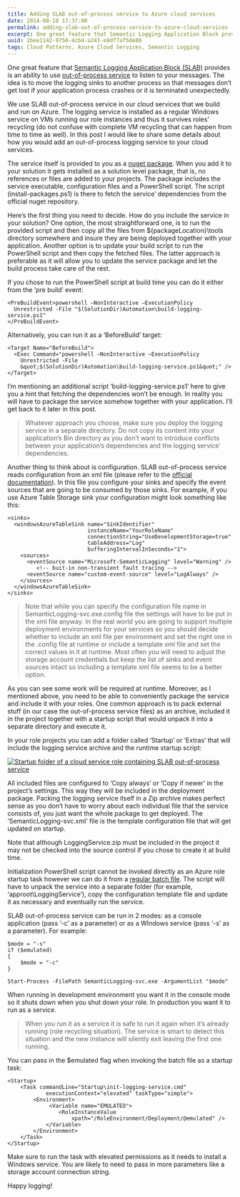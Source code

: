 ```yaml
---
title: Adding SLAB out-of-process service to Azure cloud services
date: 2014-08-18 17:37:00
permalink: adding-slab-out-of-process-service-to-azure-cloud-services
excerpt: One great feature that Semantic Logging Application Block provides is an ability to use out-of-process service to listen to your messages. The idea is to move the logging sinks to another process so that messages don’t get lost if your application process crashes or it is terminated unexpectedly.
uuid: 2bee1142-9750-4cb4-a241-e8df7af5de86
tags: Cloud Patterns, Azure Cloud Services, Semantic Logging
---
```


One great feature that [Semantic Logging Application Block (SLAB)](http://msdn.microsoft.com/en-us/library/dn440729%28v=pandp.60%29.aspx) provides is an ability to use [out-of-process service](http://msdn.microsoft.com/en-us/library/dn440729%28v=pandp.60%29.aspx#sec17) to listen to your messages. The idea is to move the logging sinks to another process so that messages don’t get lost if your application process crashes or it is terminated unexpectedly.

We use SLAB out-of-process service in our cloud services that we build and run on Azure. The logging service is installed as a regular Windows service on VMs running our role instances and thus it survives roles’ recycling (do not confuse with complete VM recycling that can happen from time to time as well). In this post I would like to share some details about how you would add an out-of-process logging service to your cloud services.

The service itself is provided to you as a [nuget package](http://www.nuget.org/packages/EnterpriseLibrary.SemanticLogging). When you add it to your solution it gets installed as a solution level package, that is, no references or files are added to your projects. The package includes the service executable, configuration files and a PowerShell script. The script (install-packages.ps1) is there to fetch the service’ dependencies from the official nuget repository.

Here’s the first thing you need to decide. How do you include the service in your solution? One option, the most straightforward one, is to run the provided script and then copy all the files from ${packageLocation}\tools directory somewhere and insure they are being deployed together with your application. Another option is to update your build script to run the PowerShell script and then copy the fetched files. The latter approach is preferable as it will allow you to update the service package and let the build process take care of the rest.

If you chose to run the PowerShell script at build time you can do it either from the ‘pre build’ event:

```
<PreBuildEvent>powershell –NonInteractive –ExecutionPolicy 
  Unrestricted -File "$(SolutionDir)Automation\build-logging-service.ps1"
</PreBuildEvent>
```

Alternatively, you can run it as a ‘BeforeBuild’ target:

```
<Target Name="BeforeBuild">
  <Exec Command="powershell –NonInteractive –ExecutionPolicy 
    Unrestricted -File 
    &quot;$(SolutionDir)Automation\build-logging-service.ps1&quot;" />
</Target>

```

I’m mentioning an additional script ‘build-logging-service.ps1’ here to give you a hint that fetching the dependencies won’t be enough. In reality you will have to package the service somehow together with your application. I’ll get back to it later in this post.

> Whatever approach you choose, make sure you deploy the logging service in a separate directory. Do not copy its content into your application’s Bin directory as you don’t want to introduce conflicts between your application’s dependencies and the logging service’ dependencies.

Another thing to think about is configuration. SLAB out-of-process service reads configuration from an xml file (please refer to the [official documentation](http://msdn.microsoft.com/en-us/library/dn440729%28v=pandp.60%29.aspx#sec22)). In this file you configure your sinks and specify the event sources that are going to be consumed by those sinks. For example, if you use Azure Table Storage sink your configuration might look something like this:

```
<sinks>
  <windowsAzureTableSink name="SinkIdentifier" 
                         instanceName="YourRoleName" 
                         connectionString="UseDevelopmentStorage=true" 
                         tableAddress="Log"
                         bufferingIntervalInSeconds="1">
    <sources>
      <eventSource name="Microsoft-SemanticLogging" level="Warning" />
         <!-- buit-in non-transient fault tracing -->
      <eventSource name="custom-event-source" level="LogAlways" />
    </sources>
  </windowsAzureTableSink>
</sinks>

```

> Note that while you can specify the configuration file name in SemanticLogging-svc.exe.config file the settings will have to be put in the xml file anyway. In the real world you are going to support multiple deployment environments for your services so you should decide whether to include an xml file per environment and set the right one in the .config file at runtime or include a template xml file and set the correct values in it at runtime. Most often you will need to adjust the storage account credentials but keep the list of sinks and event sources intact so including a template xml file seems to be a better option.

As you can see some work will be required at runtime. Moreover, as I mentioned above, you need to be able to conveniently package the service and include it with your roles. One common approach is to pack external stuff (in our case the out-of-process service files) as an archive, included it in the project together with a startup script that would unpack it into a separate directory and execute it.

In your role projects you can add a folder called ‘Startup’ or ‘Extras’ that will include the logging service archive and the runtime startup script:

[![Startup folder of a cloud service role containing SLAB out-of-process service](https://blogcontent.azureedge.net/LoggingService_StartupFolder_thumb.png "Startup folder of a cloud service role containing SLAB out-of-process service")](https://blogcontent.azureedge.net/LoggingService_StartupFolder.png)

All included files are configured to ‘Copy always’ or ‘Copy if newer’ in the project’s settings. This way they will be included in the deployment package. Packing the logging service itself in a Zip archive makes perfect sense as you don’t have to worry about each individual file that the service consists of, you just want the whole package to get deployed. The ‘SemanticLogging-svc.xml’ file is the template configuration file that will get updated on startup.

Note that although LoggingService.zip must be included in the project it may not be checked into the source control if you chose to create it at build time.

Initialization PowerShell script cannot be invoked directly as an Azure role startup task however we can do it from a [regular batch file](http://msdn.microsoft.com/en-us/library/jj130675.aspx). The script will have to unpack the service into a separate folder (for example, ‘approot\LoggingService’), copy the configuration template file and update it as necessary and eventually run the service.

SLAB out-of-process service can be run in 2 modes: as a console application (pass ‘-c’ as a parameter) or as a WIndows service (pass ‘-s’ as a parameter). For example:

```
$mode = "-s"
if ($emulated)
{
    $mode = "-c"
}

Start-Process -FilePath SemanticLogging-svc.exe -ArgumentList "$mode"

```

When running in development environment you want it in the console mode so it shuts down when you shut down your role. In production you want it to run as a service.

> When you run it as a service it is safe to run it again when it’s already running (role recycling situation). The service is smart to detect this situation and the new instance will silently exit leaving the first one running.

You can pass in the $emulated flag when invoking the batch file as a startup task:

```
<Startup>
    <Task commandLine="Startup\init-logging-service.cmd" 
            executionContext="elevated" taskType="simple">
        <Environment>
             <Variable name="EMULATED">
                <RoleInstanceValue 
                    xpath="/RoleEnvironment/Deployment/@emulated" />
            </Variable>
        </Environment>
    </Task>
</Startup>

```

Make sure to run the task with elevated permissions as it needs to install a Windows service. You are likely to need to pass in more parameters like a storage account connection string.

Happy logging!